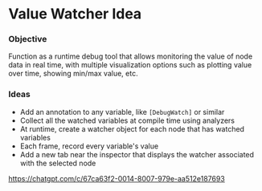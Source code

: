 
# Value Watcher Idea

### Objective
Function as a runtime debug tool that allows monitoring the value of node data in real time, with multiple visualization options such as plotting value over time, showing min/max value, etc.

### Ideas

- Add an annotation to any variable, like ```[DebugWatch]``` or similar
- Collect all the watched variables at compile time using analyzers
- At runtime, create a watcher object for each node that has watched variables
- Each frame, record every variable's value
- Add a new tab near the inspector that displays the watcher associated with the selected node

https://chatgpt.com/c/67ca63f2-0014-8007-979e-aa512e187693
